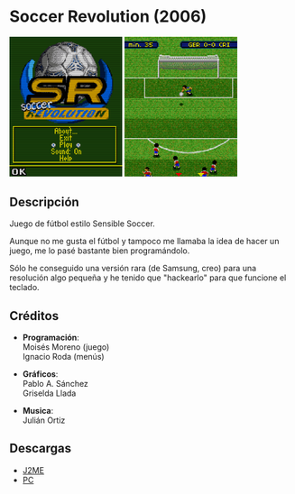 # Soccer Revolution (2006)
[<img src="screenshots/SoccerRevolution_menu.png" width="200"/>](screenshots/SoccerRevolution_menu.png)
[<img src="screenshots/SoccerRevolution_game.png" width="200"/>](screenshots/SoccerRevolution_game.png)

## Descripción
Juego de fútbol estilo Sensible Soccer.

Aunque no me gusta el fútbol y tampoco me llamaba la idea de hacer un juego, me lo pasé bastante bien programándolo.

Sólo he conseguido una versión rara (de Samsung, creo) para una resolución algo pequeña y he tenido que "hackearlo" para que funcione el teclado.


## Créditos
- **Programación**:<br>
Moisés Moreno (juego)<br>
Ignacio Roda (menús)

- **Gráficos**:<br>
Pablo A. Sánchez<br>
Griselda Llada

- **Musica**:<br>
Julián Ortiz

## Descargas
- [J2ME](jars/j2me/SoccerRevolution_132x164.jar?raw=true)
- [PC](jars/pc/SoccerRevolution.jar?raw=true)
